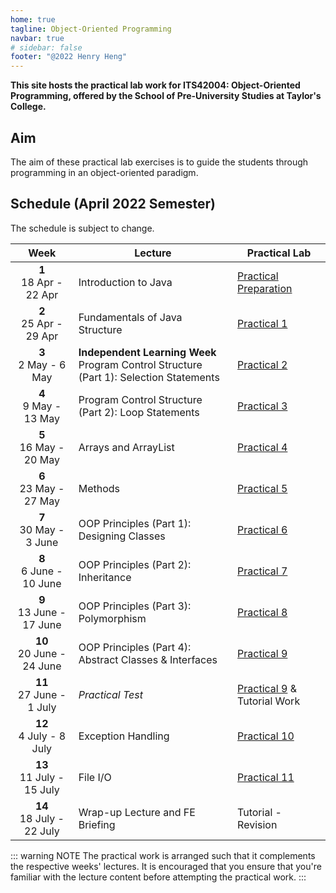 ```yaml
---
home: true
tagline: Object-Oriented Programming
navbar: true
# sidebar: false
footer: "@2022 Henry Heng"
---
```


**This site hosts the practical lab work for ITS42004: Object-Oriented Programming, offered by the School of Pre-University Studies at Taylor's College.**

## Aim

The aim of these practical lab exercises is to guide the students through programming in an object-oriented paradigm.

## Schedule (April 2022 Semester)

The schedule is subject to change.

|             Week              | Lecture                                                                                   | Practical Lab                           |
| :---------------------------: | ----------------------------------------------------------------------------------------- | --------------------------------------- |
|  **1** <br> 18 Apr - 22 Apr   | Introduction to Java                                                                      | [Practical Preparation](lab00.md)       |
|  **2** <br> 25 Apr - 29 Apr   | Fundamentals of Java Structure                                                            | [Practical 1](lab01.md)                 |
|   **3** <br> 2 May - 6 May    | **Independent Learning Week**<br>Program Control Structure (Part 1): Selection Statements | [Practical 2](lab02.md)                 |
|   **4** <br> 9 May - 13 May   | Program Control Structure (Part 2): Loop Statements                                       | [Practical 3](lab03.md)                 |
|  **5** <br> 16 May - 20 May   | Arrays and ArrayList                                                                      | [Practical 4](lab04.md)                 |
|  **6** <br> 23 May - 27 May   | Methods                                                                                   | [Practical 5](lab05.md)                 |
|  **7** <br> 30 May - 3 June   | OOP Principles (Part 1): Designing Classes                                                | [Practical 6](lab06.md)                 |
|  **8** <br> 6 June - 10 June  | OOP Principles (Part 2): Inheritance                                                      | [Practical 7](lab07.md)                 |
| **9** <br> 13 June - 17 June  | OOP Principles (Part 3): Polymorphism                                                     | [Practical 8](lab08.md)                 |
| **10** <br> 20 June - 24 June | OOP Principles (Part 4): Abstract Classes & Interfaces                                    | [Practical 9](lab09.md)                 |
| **11** <br> 27 June - 1 July  | _Practical Test_                                                                          | [Practical 9](lab09.md) & Tutorial Work |
|  **12** <br> 4 July - 8 July  | Exception Handling                                                                        | [Practical 10](lab10.md)                |
| **13** <br> 11 July - 15 July | File I/O                                                                                  | [Practical 11](lab11.md)                |
| **14** <br> 18 July - 22 July | Wrap-up Lecture and FE Briefing                                                           | Tutorial - Revision                     |

::: warning NOTE
The practical work is arranged such that it complements the respective weeks' lectures.
It is encouraged that you ensure that you're familiar with the lecture content before attempting the practical work.
:::
